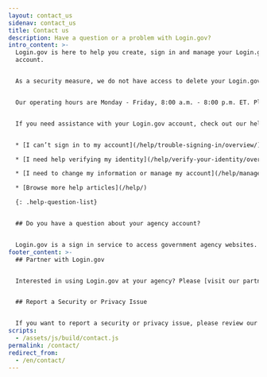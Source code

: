 ```yaml
---
layout: contact_us
sidenav: contact_us
title: Contact us
description: Have a question or a problem with Login.gov?
intro_content: >-
  Login.gov is here to help you create, sign in and manage your Login.gov
  account.


  As a security measure, we do not have access to delete your Login.gov account or change your password on your behalf.


  Our operating hours are Monday - Friday, 8:00 a.m. - 8:00 p.m. ET. Please note that it could take up to two business days for our customer support agents to respond to your question. Thank you for your patience.


  If you need assistance with your Login.gov account, check out our help center articles for help with common issues.


  * [I can’t sign in to my account](/help/trouble-signing-in/overview/)

  * [I need help verifying my identity](/help/verify-your-identity/overview/)

  * [I need to change my information or manage my account](/help/manage-your-account/overview/)

  * [Browse more help articles](/help/)

  {: .help-question-list}


  ## Do you have a question about your agency account?


  Login.gov is a sign in service to access government agency websites. If you have questions about the agency website, which may include questions about your application status, membership, eligibility, benefits or other specific concerns related to your account with that government agency, please contact that agency.
footer_content: >-
  ## Partner with Login.gov


  Interested in using Login.gov at your agency? Please [visit our partners website](https://partners.login.gov/) for more information.


  ## Report a Security or Privacy Issue 


  If you want to report a security or privacy issue, please review our [vulnerability disclosure policy](https://18f.gsa.gov/vulnerability-disclosure-policy/ "Follow link") and contact us using our [vulnerability disclosure form](https://docs.google.com/forms/d/e/1FAIpQLScuo4xCzBlpLnoq7-bDAVAxtJci03by7S-Q-Z_JUBDloK01QA/viewform "Follow link").
scripts:
  - /assets/js/build/contact.js
permalink: /contact/
redirect_from:
  - /en/contact/
---
```

